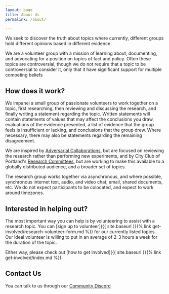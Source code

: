 ```yaml
---
layout: page
title: About Us
permalink: /about/

---
```


We seek to discover the truth about topics where currently, different groups hold different opinions based in different evidence.

We are a volunteer group with a mission of learning about, documenting, and advocating for a position on topics of fact and policy. Often these topics are controversial, though we do not require that a topic to be controversial to consider it, only that it have significant support for multiple competing beliefs 

## How does it work?

We impanel a small group of passionate volunteers to work together on a topic, first researching, then reviewing and discussing the research, and finally writing a statement regarding the topic. Written statements will contain statements of values that may affect the conclusions you draw, evaluations of the evidence presented, a list of evidence that the group feels is insufficient or lacking, and conclusions that the group drew. Where necessary, there may also be statements regarding the remaining disagreement.

We are inspired by [Adversarial Collaborations](https://en.wikipedia.org/wiki/Adversarial_collaboration), but are focused on reviewing the research rather than performing new experiments, and by City Club of Portland's [Research Committees](https://www.pdxcityclub.org/research/), but are working to make this available to a globally distributed audience, and a broader set of topics.

The research group works together via asynchronous, and where possible, synchronous internet text, audio, and video chat, email, shared documents, etc. We do not expect participants to be colocated, and expect to work around timezones.

## Interested in helping out?

The most important way you can help is by volunteering to assist with a research topic. You can [sign up to volunteer]({{ site.baseurl }}{% link get-involved/research-volunteer-form.md %}) for our currently listed topics. Our ideal volunteer is willing to put in an average of 2-3 hours a week for the duration of the topic.

Either way, please check out [how to get involved]({{ site.baseurl }}{% link get-involved/index.md %})

## Contact Us

You can talk to us through our [Community Discord](https://discord.gg/jW3PSVQ)
